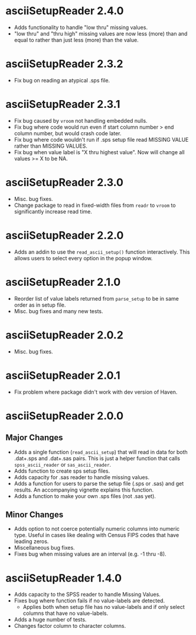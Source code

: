 # asciiSetupReader 2.4.0

* Adds functionality to handle "low thru" missing values.
* "low thru" and "thru high" missing values are now less (more) than and equal
  to rather than just less (more) than the value.

# asciiSetupReader 2.3.2

* Fix bug on reading an atypical .sps file.

# asciiSetupReader 2.3.1

* Fix bug caused by `vroom` not handling embedded nulls.
* Fix bug where code would run even if start column number > end column number, but would crash code later.
* Fix bug where code wouldn't run if .sps setup file read MISSING VALUE rather than MISSING VALUES.
* Fix bug when value label is "X thru highest value". Now will change all values >= X to be NA. 


# asciiSetupReader 2.3.0

* Misc. bug fixes.
* Change package to read in fixed-width files from `readr` to `vroom` to 
  significantly increase read time.

# asciiSetupReader 2.2.0

* Adds an addin to use the `read_ascii_setup()` function interactively. This allows
  users to select every option in the popup window. 

# asciiSetupReader 2.1.0

* Reorder list of value labels returned from `parse_setup` to be in same order
  as in setup file.
* Misc. bug fixes and many new tests.

# asciiSetupReader 2.0.2

* Misc. bug fixes.

# asciiSetupReader 2.0.1

* Fix problem where package didn't work with dev version of Haven.

# asciiSetupReader 2.0.0

## Major Changes

* Adds a single function (`read_ascii_setup`) that will read in data for both
  .dat+.sps and .dat+.sas pairs. This is just a helper function that calls
  `spss_ascii_reader` or `sas_ascii_reader`.
* Adds function to create sps setup files.
* Adds capacity for .sas reader to handle missing values.
* Adds a function for users to parse the setup file (.sps or .sas) and get results. 
An accompanying vignette explains this function.
* Adds a function to make your own .sps files (not .sas yet).

## Minor Changes
* Adds option to not coerce potentially numeric columns into numeric type. Useful in cases like dealing with Census FIPS codes that have leading zeros. 
* Miscellaneous bug fixes.
* Fixes bug when missing values are an interval (e.g. -1 thru -8).

# asciiSetupReader 1.4.0
* Adds capacity to the SPSS reader to handle Missing Values.
* Fixes bug where function fails if no value-labels are detected.
    + Applies both when setup file has no value-labels and if only select columns that have no value-labels.
* Adds a huge number of tests.
* Changes factor column to character columns.

